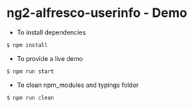 # ng2-alfresco-userinfo - Demo

* To install dependencies

```sh
$ npm install
```

* To provide a live demo

```sh
$ npm run start
```

* To clean npm_modules and typings folder

```sh
$ npm run clean
```
